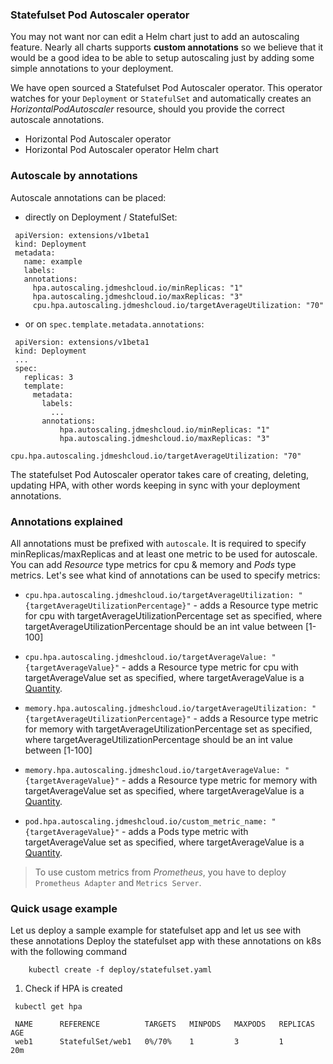 ### Statefulset Pod Autoscaler operator

You may not want nor can edit a Helm chart just to add an autoscaling feature. Nearly all charts supports **custom annotations** so we believe that it would be a good idea to be able to setup autoscaling just by adding some simple annotations to your deployment. 

We have open sourced a Statefulset Pod Autoscaler operator. This operator watches for your `Deployment` or `StatefulSet` and automatically creates an *HorizontalPodAutoscaler* resource, should you provide the correct autoscale annotations.

- Horizontal Pod Autoscaler operator
- Horizontal Pod Autoscaler operator Helm chart
### Autoscale by annotations

Autoscale annotations can be placed:

- directly on Deployment / StatefulSet:

 ```
  apiVersion: extensions/v1beta1
  kind: Deployment
  metadata:
    name: example
    labels:
    annotations:
      hpa.autoscaling.jdmeshcloud.io/minReplicas: "1"
      hpa.autoscaling.jdmeshcloud.io/maxReplicas: "3"
      cpu.hpa.autoscaling.jdmeshcloud.io/targetAverageUtilization: "70"
  ```

- or on `spec.template.metadata.annotations`:

 ```
  apiVersion: extensions/v1beta1
  kind: Deployment
  ...
  spec:
    replicas: 3
    template:
      metadata:
        labels:
          ...
        annotations:
            hpa.autoscaling.jdmeshcloud.io/minReplicas: "1"
            hpa.autoscaling.jdmeshcloud.io/maxReplicas: "3"
            cpu.hpa.autoscaling.jdmeshcloud.io/targetAverageUtilization: "70"
  ```  

The statefulset Pod Autoscaler operator takes care of creating, deleting, updating HPA, with other words keeping in sync with your deployment annotations.

### Annotations explained

All annotations must be prefixed with `autoscale`. It is required to specify minReplicas/maxReplicas and at least one metric to be used for autoscale. You can add *Resource* type metrics for cpu & memory and *Pods* type metrics.
Let's see what kind of annotations can be used to specify metrics:

- ``cpu.hpa.autoscaling.jdmeshcloud.io/targetAverageUtilization: "{targetAverageUtilizationPercentage}"`` - adds a Resource type metric for cpu with targetAverageUtilizationPercentage set as specified, where targetAverageUtilizationPercentage should be an int value between [1-100]

- ``cpu.hpa.autoscaling.jdmeshcloud.io/targetAverageValue: "{targetAverageValue}"`` - adds a Resource type metric for cpu with targetAverageValue set as specified, where targetAverageValue is a [Quantity](https://godoc.org/k8s.io/apimachinery/pkg/api/resource#Quantity).

- ``memory.hpa.autoscaling.jdmeshcloud.io/targetAverageUtilization: "{targetAverageUtilizationPercentage}"`` - adds a Resource type metric for memory with targetAverageUtilizationPercentage set as specified, where targetAverageUtilizationPercentage should be an int value between [1-100]

- ``memory.hpa.autoscaling.jdmeshcloud.io/targetAverageValue: "{targetAverageValue}"`` - adds a Resource type metric for memory with targetAverageValue set as specified, where targetAverageValue is a [Quantity](https://godoc.org/k8s.io/apimachinery/pkg/api/resource#Quantity).

- ``pod.hpa.autoscaling.jdmeshcloud.io/custom_metric_name: "{targetAverageValue}"`` - adds a Pods type metric with targetAverageValue set as specified, where targetAverageValue is a [Quantity](https://godoc.org/k8s.io/apimachinery/pkg/api/resource#Quantity).

> To use custom metrics from *Prometheus*, you have to deploy `Prometheus Adapter` and `Metrics Server`.

### Quick usage example
Let us deploy a sample example for statefulset app and let us see with these annotations
Deploy the statefulset app with these annotations on k8s with the following command
```
    kubectl create -f deploy/statefulset.yaml
```

  1. Check if HPA is created

   ```
    kubectl get hpa

    NAME      REFERENCE          TARGETS   MINPODS   MAXPODS   REPLICAS   AGE
    web1      StatefulSet/web1   0%/70%    1         3         1          20m
  
  ```
